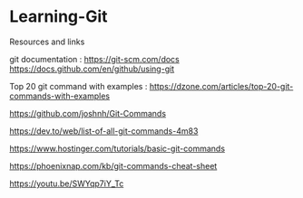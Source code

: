 # Learning-Git
Resources and links

git documentation : https://git-scm.com/docs
					https://docs.github.com/en/github/using-git

Top 20 git command with examples : https://dzone.com/articles/top-20-git-commands-with-examples

https://github.com/joshnh/Git-Commands

https://dev.to/web/list-of-all-git-commands-4m83

https://www.hostinger.com/tutorials/basic-git-commands

https://phoenixnap.com/kb/git-commands-cheat-sheet

https://youtu.be/SWYqp7iY_Tc

